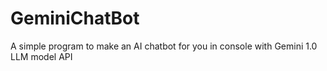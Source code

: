 # GeminiChatBot
A simple program to make an AI chatbot for you in console with Gemini 1.0 LLM model API
